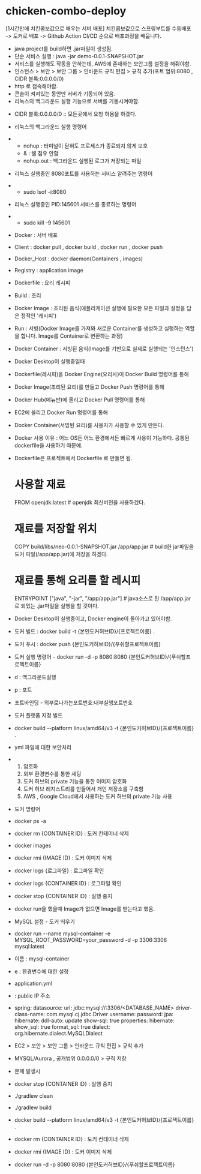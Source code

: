 # chicken-combo-deploy
[1시간만에 치킨콤보값으로 배우는 서버 배포] 치킨콤보값으로 스프링부트를 수동배포 -> 도커로 배포 -> Github Action CI/CD 순으로 배포과정을 배웁니다.




- java project를 build하면 .jar파일이 생성됨.
- 단순 서비스 실행 : java -jar demo-0.0.1-SNAPSHOT.jar
- 서비스를 실행해도 작동을 안하는데, AWS에 존재하는 보안그룹 설정을 해줘야함.
- 인스턴스 > 보안 > 보안 그룹 > 인바운드 규칙 편집 > 규칙 추가(포트 범위:8080 , CIDR 블록:0.0.0.0/0)
- http 로 접속해야함.
- 콘솔이 켜져있는 동안만 서버가 기동되어 있음.
- 리눅스의 백그라운드 실행 기능으로 서버를 기동시켜야함.



  
* CIDR 블록:0.0.0.0/0 :: 모든곳에서 요청 허용을 하겠다.
* 리눅스의 백그라운드 실행 명령어
*  - nohup : 터미널이 닫혀도 프로세스가 종료되지 않게 보호
   - & : 쉘 점유 안함
   - nohup.out : 백그라운드 실행된 로그가 저장되는 파일
* 리눅스 실행중인 8080포트를 사용하는 서비스 알려주는 명령어
*  - sudo lsof -i:8080
* 리눅스 실행중인 PID:145601 서비스를 종료하는 명령어
*  - sudo kill -9 145601


* Docker : 서버 배포
* Client : docker pull , docker build , docker run , docker push
* Docker_Host : docker daemon(Containers , images)
* Registry : application image

* Dockerfile : 요리 레시피
* Build : 조리
* Docker Image : 조리된 음식(애플리케이션 실행에 필요한 모든 파일과 설정을 담은 정적인 '레시피')
* Run : 서빙(Docker Image를 가져와 새로운 Container를 생성하고 실행하는 역할을 합니다. Image를 Container로 변환하는 과정)
* Docker Container : 서빙된 음식(Image를 기반으로 실제로 실행되는 '인스턴스')

* Docker Desktop이 실행중일때
* Dockerfile(레시피)을 Docker Engine(요리사)이 Docker Build 명령어를 통해
* Docker Image(조리된 요리)를 만들고 Docker Push 명령어를 통해
* Docker Hub(메뉴판)에 올리고 Docker Pull 명령어를 통해
* EC2에 올리고 Docker Run 명령어를 통해
* Docker Container(서빙된 요리)를 사용자가 사용할 수 있게 만든다.

* Docker 사용 이유 : 어느 OS든 어느 환경에서든 빠르게 사용이 가능하다. 공통된 dockerfile을 사용하기 때문에.

* Dockerfile은 프로젝트에서 Dockerfile 로 만들면 됨.
  # 사용할 재료
  FROM openjdk:latest  # openjdk 최신버전을 사용하겠다.
  
  # 재료를 저장할 위치
  COPY build/libs/neo-0.0.1-SNAPSHOT.jar /app/app.jar  # build한 jar파일을 도커 파일(/app/app.jar)에 저장을 하겠다.
  
  # 재료를 통해 요리를 할 레시피
  ENTRYPOINT ["java", "-jar", "/app/app.jar"]  # java소스로 된 /app/app.jar로 되있는 .jar파일을 실행을 할 것이다.

* Docker Desktop이 실행중이고, Docker engine이 돌아가고 있어야함.
* 도커 빌드 : docker build -t {본인도커허브ID}/{프로젝트이름} .
* 도커 푸시 : docker push {본인도커허브ID}/{푸쉬할프로젝트이름}

* 도커 실행 명령어 - docker run -d -p 8080:8080 {본인도커허브ID}/{푸쉬할프로젝트이름}
* d : 백그라운드실행
* p : 포트
* 포트바인딩 - 외부로나가는포트번호:내부실행포트번호

* 도커 플랫폼 지정 빌드
* docker build --platform linux/amd64/v3 -t {본인도커허브ID}/{프로젝트이름} .

* yml 파일에 대한 보안처리
* 1. 암호화
  2. 외부 환경변수를 통한 세팅
  3. 도커 허브의 private 기능을 통한 이미지 암호화
  4. 도커 허브 레지스트리를 만들어서 개인 저장소를 구축함
  5. AWS , Google Cloud에서 사용하는 도커 허브의 private 기능 사용
 

* 도커 명령어
* docker ps -a
* docker rm {CONTAINER ID} : 도커 컨테이너 삭제
* docker images
* docker rmi {IMAGE ID} : 도커 이미지 삭제
* docker logs {로그파일} : 로그파일 확인
* docker logs {CONTAINER ID} : 로그파일 확인
* docker stop {CONTAINER ID} : 실행 중지

* docker run을 했을때 Image가 없으면 Image를 받는다고 했음.

* MySQL 설정 - 도커 띄우기 
* docker run --name mysql-container -e MYSQL_ROOT_PASSWORD=your_password -d -p 3306:3306 mysql:latest
* 이름 : mysql-container
* e : 환경변수에 대한 설정

* application.yml
* <HOST> : public IP 주소 
* spring:
  datasource:
    url: jdbc:mysql://<HOST>:3306/<DATABASE_NAME>
    driver-class-name: com.mysql.cj.jdbc.Driver
    username: <USERNAME>
    password: <PASSWORD>
  jpa:
    hibernate:
      ddl-auto: update
    show-sql: true
    properties:
      hibernate:
        show_sql: true
        format_sql: true
        dialect: org.hibernate.dialect.MySQLDialect

* EC2 > 보안 > 보안 그룹 > 인바운드 규칙 편집 > 규칙 추가
* MYSQL/Aurora , 공개범위 0.0.0.0/0 > 규칙 저장

* 문제 발생시
* docker stop {CONTAINER ID} : 실행 중지
* ./gradlew clean
* ./gradlew build
* docker build --platform linux/amd64/v3 -t {본인도커허브ID}/{프로젝트이름} .
* docker rm {CONTAINER ID} : 도커 컨테이너 삭제
* docker rmi {IMAGE ID} : 도커 이미지 삭제
* docker run -d -p 8080:8080 {본인도커허브ID}/{푸쉬할프로젝트이름}
